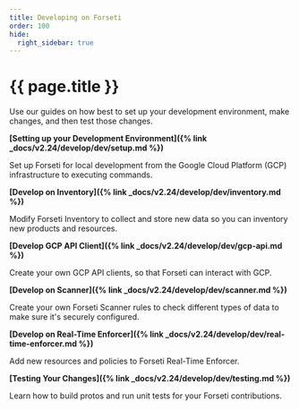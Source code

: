 ```yaml
---
title: Developing on Forseti
order: 100
hide:
  right_sidebar: true
---
```


# {{ page.title }}

Use our guides on how best to set up your development environment, make changes,
and then test those changes.

**[Setting up your Development Environment]({% link _docs/v2.24/develop/dev/setup.md %})**

Set up Forseti for local development from the Google Cloud Platform (GCP)
infrastructure to executing commands.

**[Develop on Inventory]({% link _docs/v2.24/develop/dev/inventory.md %})**

Modify Forseti Inventory to collect and store new data so you can inventory
new products and resources.

**[Develop GCP API Client]({% link _docs/v2.24/develop/dev/gcp-api.md %})**

Create your own GCP API clients, so that Forseti can interact with GCP.

**[Develop on Scanner]({% link _docs/v2.24/develop/dev/scanner.md %})**

Create your own Forseti Scanner rules to check different types of data to
make sure it's securely configured.

**[Develop on Real-Time Enforcer]({% link _docs/v2.24/develop/dev/real-time-enforcer.md %})**

Add new resources and policies to Forseti Real-Time Enforcer.

**[Testing Your Changes]({% link _docs/v2.24/develop/dev/testing.md %})**

Learn how to build protos and run unit tests for your Forseti contributions.
